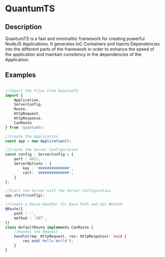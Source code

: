# QuantumTS

## Description

QuantumTS is a fast and minimalitic framework for creating powerful NodeJS
Applications. It generates IoC Containers and Injects Dependencies into the
different parts of the framework in order to enhance the speed of the
application and maintain consitency in the dependencies of the Application.

## Examples

```ts

//Import the Files From QuantumTS
import {
    Application,
    ServerConfig,
    Route,
    HttpRequest,
    HttpResponse,
    CanRoute
} from 'quantumts'

//Create the Application
const app = new Application();

//Create the Server Configuration
const config : ServerConfig = {
    port : 8021,
    ServerOptions : {
        key : '##############',
        cert: '##############',
    }
};

//Start the Server with the Server Configuration
app.start(config);

//Create a Route Handler for Base Path and Get Method
@Route({
    path : '',
    method : 'GET',
})
class DefaultRoute implements CanRoute {
    //Handel the Request
    handle(req: HttpRequest, res: HttpResponse): void {
        res.end('Hello World');
    }
}


```
